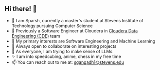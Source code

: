 ## Hi there! 👋

- 👋 I am Sparsh, currently a master's student at Stevens Institute of Technology pursuing Computer Science
- 🔭 Previously a Software Engineer at Cloudera in [Cloudera Data Engineering (CDE)](https://www.cloudera.com/products/data-engineering.html) team
- 🌱 My primary interests are Software Engineering and Machine Learning
- 👯 Always open to collaborate on interesting projects
- 💭 As everyone, I am trying to make sense of LLMs
- ✨ I am into speedcubing, anime, chess in my free time
- 📫 You can reach out to me at: sgangadh1@stevens.edu
<!--
**sparsh2/sparsh2** is a ✨ _special_ ✨ repository because its `README.md` (this file) appears on your GitHub profile.

Here are some ideas to get you started:

- 🔭 I’m currently working on ...
- 🌱 I’m currently learning ...
- 👯 I’m looking to collaborate on ...
- 🤔 I’m looking for help with ...
- 💬 Ask me about ...
- 📫 How to reach me: ...
- 😄 Pronouns: ...
- ⚡ Fun fact: ... 
✨
-->
